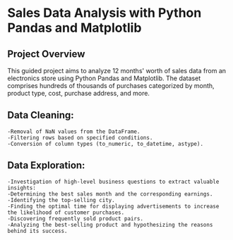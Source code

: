 
# Sales Data Analysis with Python Pandas and Matplotlib
## Project Overview
This guided project aims to analyze 12 months' worth of sales data from an electronics store using Python Pandas and Matplotlib. The dataset comprises hundreds of thousands of purchases categorized by month, product type, cost, purchase address, and more.

## Data Cleaning:
    -Removal of NaN values from the DataFrame.
    -Filtering rows based on specified conditions.
    -Conversion of column types (to_numeric, to_datetime, astype).

## Data Exploration:
    -Investigation of high-level business questions to extract valuable insights:
    -Determining the best sales month and the corresponding earnings.
    -Identifying the top-selling city.
    -Finding the optimal time for displaying advertisements to increase the likelihood of customer purchases.
    -Discovering frequently sold product pairs.
    -Analyzing the best-selling product and hypothesizing the reasons behind its success.